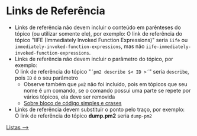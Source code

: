 # Links de Referência

- Links de referência não devem incluir o conteúdo em parênteses do tópico (ou utilizar somente ele), por exemplo:
    O link de referência do tópico "IIFE (Immediately Invoked Function Expressions)" seria `iife` ou `immediately-invoked-function-expressions`, mas não `iife-immediately-invoked-function-expressions`.
- Links de referência não devem incluir o parâmetro do tópico, por exemplo:  
    O link de referência do tópico "`´pm2 describe $< ID >´`" seria `describe`, pois `ID` é o seu parâmetro
    + Observe também que `pm2` não foi incluído, pois em tópicos que seu nome é um comando, se o comando possui uma parte se repete por vários tópicos, ela deve ser removida
    + [Sobre bloco de código simples e crases](./Markdown.md#bloco-codigo-simples-crases)
- Links de referência devem substituir o ponto pelo traço, por exemplo:  
    O link de referência do tópico **dump.pm2** seria `dump-pm2`

[Listas -->](./listas.md)